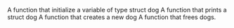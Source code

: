 A function that initialize a variable of type struct dog
A function that prints a struct dog
A function that creates a new dog
A function that frees dogs.

